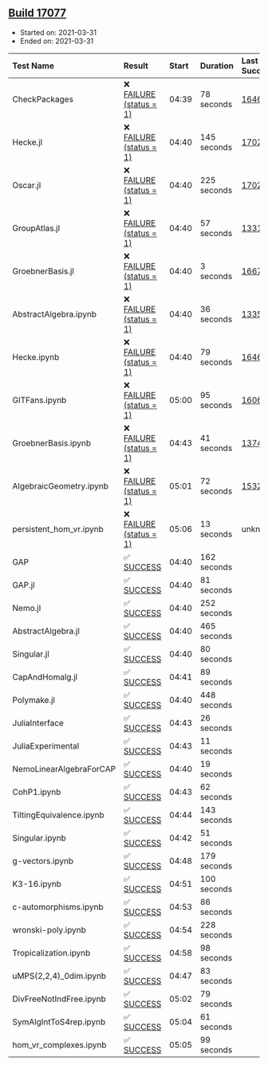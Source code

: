 ## [Build 17077](https://oscarci.mathematik.uni-kl.de/job/oscar/17077/)

* Started on: 2021-03-31
* Ended on: 2021-03-31

| Test Name    | Result | Start | Duration | Last Success | First Failure |
|:-------------|:-------|:------|:---------|:-------------|:--------------|
| CheckPackages | ❌ [FAILURE (status = 1)](https://oscarci.mathematik.uni-kl.de/job/oscar/17077/artifact/logs/build-17077/CheckPackages.log) | 04:39 | 78 seconds | [16463](https://oscarci.mathematik.uni-kl.de/job/oscar/16463/) | [16464](https://oscarci.mathematik.uni-kl.de/job/oscar/16464/) |
| Hecke.jl | ❌ [FAILURE (status = 1)](https://oscarci.mathematik.uni-kl.de/job/oscar/17077/artifact/logs/build-17077/Hecke.jl.log) | 04:40 | 145 seconds | [17022](https://oscarci.mathematik.uni-kl.de/job/oscar/17022/) | [17023](https://oscarci.mathematik.uni-kl.de/job/oscar/17023/) |
| Oscar.jl | ❌ [FAILURE (status = 1)](https://oscarci.mathematik.uni-kl.de/job/oscar/17077/artifact/logs/build-17077/Oscar.jl.log) | 04:40 | 225 seconds | [17022](https://oscarci.mathematik.uni-kl.de/job/oscar/17022/) | [17023](https://oscarci.mathematik.uni-kl.de/job/oscar/17023/) |
| GroupAtlas.jl | ❌ [FAILURE (status = 1)](https://oscarci.mathematik.uni-kl.de/job/oscar/17077/artifact/logs/build-17077/GroupAtlas.jl.log) | 04:40 | 57 seconds | [13311](https://oscarci.mathematik.uni-kl.de/job/oscar/13311/) | [13312](https://oscarci.mathematik.uni-kl.de/job/oscar/13312/) |
| GroebnerBasis.jl | ❌ [FAILURE (status = 1)](https://oscarci.mathematik.uni-kl.de/job/oscar/17077/artifact/logs/build-17077/GroebnerBasis.jl.log) | 04:40 | 3 seconds | [16676](https://oscarci.mathematik.uni-kl.de/job/oscar/16676/) | [16677](https://oscarci.mathematik.uni-kl.de/job/oscar/16677/) |
| AbstractAlgebra.ipynb | ❌ [FAILURE (status = 1)](https://oscarci.mathematik.uni-kl.de/job/oscar/17077/artifact/logs/build-17077/AbstractAlgebra.ipynb.log) | 04:40 | 36 seconds | [13355](https://oscarci.mathematik.uni-kl.de/job/oscar/13355/) | [13356](https://oscarci.mathematik.uni-kl.de/job/oscar/13356/) |
| Hecke.ipynb | ❌ [FAILURE (status = 1)](https://oscarci.mathematik.uni-kl.de/job/oscar/17077/artifact/logs/build-17077/Hecke.ipynb.log) | 04:40 | 79 seconds | [16463](https://oscarci.mathematik.uni-kl.de/job/oscar/16463/) | [16464](https://oscarci.mathematik.uni-kl.de/job/oscar/16464/) |
| GITFans.ipynb | ❌ [FAILURE (status = 1)](https://oscarci.mathematik.uni-kl.de/job/oscar/17077/artifact/logs/build-17077/GITFans.ipynb.log) | 05:00 | 95 seconds | [16068](https://oscarci.mathematik.uni-kl.de/job/oscar/16068/) | [16069](https://oscarci.mathematik.uni-kl.de/job/oscar/16069/) |
| GroebnerBasis.ipynb | ❌ [FAILURE (status = 1)](https://oscarci.mathematik.uni-kl.de/job/oscar/17077/artifact/logs/build-17077/GroebnerBasis.ipynb.log) | 04:43 | 41 seconds | [13748](https://oscarci.mathematik.uni-kl.de/job/oscar/13748/) | [13749](https://oscarci.mathematik.uni-kl.de/job/oscar/13749/) |
| AlgebraicGeometry.ipynb | ❌ [FAILURE (status = 1)](https://oscarci.mathematik.uni-kl.de/job/oscar/17077/artifact/logs/build-17077/AlgebraicGeometry.ipynb.log) | 05:01 | 72 seconds | [15322](https://oscarci.mathematik.uni-kl.de/job/oscar/15322/) | [15323](https://oscarci.mathematik.uni-kl.de/job/oscar/15323/) |
| persistent_hom_vr.ipynb | ❌ [FAILURE (status = 1)](https://oscarci.mathematik.uni-kl.de/job/oscar/17077/artifact/logs/build-17077/persistent_hom_vr.ipynb.log) | 05:06 | 13 seconds | unknown | unknown |
| GAP | ✅ [SUCCESS](https://oscarci.mathematik.uni-kl.de/job/oscar/17077/artifact/logs/build-17077/GAP.log) | 04:40 | 162 seconds |  |  |
| GAP.jl | ✅ [SUCCESS](https://oscarci.mathematik.uni-kl.de/job/oscar/17077/artifact/logs/build-17077/GAP.jl.log) | 04:40 | 81 seconds |  |  |
| Nemo.jl | ✅ [SUCCESS](https://oscarci.mathematik.uni-kl.de/job/oscar/17077/artifact/logs/build-17077/Nemo.jl.log) | 04:40 | 252 seconds |  |  |
| AbstractAlgebra.jl | ✅ [SUCCESS](https://oscarci.mathematik.uni-kl.de/job/oscar/17077/artifact/logs/build-17077/AbstractAlgebra.jl.log) | 04:40 | 465 seconds |  |  |
| Singular.jl | ✅ [SUCCESS](https://oscarci.mathematik.uni-kl.de/job/oscar/17077/artifact/logs/build-17077/Singular.jl.log) | 04:40 | 80 seconds |  |  |
| CapAndHomalg.jl | ✅ [SUCCESS](https://oscarci.mathematik.uni-kl.de/job/oscar/17077/artifact/logs/build-17077/CapAndHomalg.jl.log) | 04:41 | 89 seconds |  |  |
| Polymake.jl | ✅ [SUCCESS](https://oscarci.mathematik.uni-kl.de/job/oscar/17077/artifact/logs/build-17077/Polymake.jl.log) | 04:40 | 448 seconds |  |  |
| JuliaInterface | ✅ [SUCCESS](https://oscarci.mathematik.uni-kl.de/job/oscar/17077/artifact/logs/build-17077/JuliaInterface.log) | 04:43 | 26 seconds |  |  |
| JuliaExperimental | ✅ [SUCCESS](https://oscarci.mathematik.uni-kl.de/job/oscar/17077/artifact/logs/build-17077/JuliaExperimental.log) | 04:43 | 11 seconds |  |  |
| NemoLinearAlgebraForCAP | ✅ [SUCCESS](https://oscarci.mathematik.uni-kl.de/job/oscar/17077/artifact/logs/build-17077/NemoLinearAlgebraForCAP.log) | 04:40 | 19 seconds |  |  |
| CohP1.ipynb | ✅ [SUCCESS](https://oscarci.mathematik.uni-kl.de/job/oscar/17077/artifact/logs/build-17077/CohP1.ipynb.log) | 04:43 | 62 seconds |  |  |
| TiltingEquivalence.ipynb | ✅ [SUCCESS](https://oscarci.mathematik.uni-kl.de/job/oscar/17077/artifact/logs/build-17077/TiltingEquivalence.ipynb.log) | 04:44 | 143 seconds |  |  |
| Singular.ipynb | ✅ [SUCCESS](https://oscarci.mathematik.uni-kl.de/job/oscar/17077/artifact/logs/build-17077/Singular.ipynb.log) | 04:42 | 51 seconds |  |  |
| g-vectors.ipynb | ✅ [SUCCESS](https://oscarci.mathematik.uni-kl.de/job/oscar/17077/artifact/logs/build-17077/g-vectors.ipynb.log) | 04:48 | 179 seconds |  |  |
| K3-16.ipynb | ✅ [SUCCESS](https://oscarci.mathematik.uni-kl.de/job/oscar/17077/artifact/logs/build-17077/K3-16.ipynb.log) | 04:51 | 100 seconds |  |  |
| c-automorphisms.ipynb | ✅ [SUCCESS](https://oscarci.mathematik.uni-kl.de/job/oscar/17077/artifact/logs/build-17077/c-automorphisms.ipynb.log) | 04:53 | 86 seconds |  |  |
| wronski-poly.ipynb | ✅ [SUCCESS](https://oscarci.mathematik.uni-kl.de/job/oscar/17077/artifact/logs/build-17077/wronski-poly.ipynb.log) | 04:54 | 228 seconds |  |  |
| Tropicalization.ipynb | ✅ [SUCCESS](https://oscarci.mathematik.uni-kl.de/job/oscar/17077/artifact/logs/build-17077/Tropicalization.ipynb.log) | 04:58 | 98 seconds |  |  |
| uMPS(2,2,4)_0dim.ipynb | ✅ [SUCCESS](https://oscarci.mathematik.uni-kl.de/job/oscar/17077/artifact/logs/build-17077/uMPS-2-2-4-_0dim.ipynb.log) | 04:47 | 83 seconds |  |  |
| DivFreeNotIndFree.ipynb | ✅ [SUCCESS](https://oscarci.mathematik.uni-kl.de/job/oscar/17077/artifact/logs/build-17077/DivFreeNotIndFree.ipynb.log) | 05:02 | 79 seconds |  |  |
| SymAlgIntToS4rep.ipynb | ✅ [SUCCESS](https://oscarci.mathematik.uni-kl.de/job/oscar/17077/artifact/logs/build-17077/SymAlgIntToS4rep.ipynb.log) | 05:04 | 61 seconds |  |  |
| hom_vr_complexes.ipynb | ✅ [SUCCESS](https://oscarci.mathematik.uni-kl.de/job/oscar/17077/artifact/logs/build-17077/hom_vr_complexes.ipynb.log) | 05:05 | 99 seconds |  |  |
